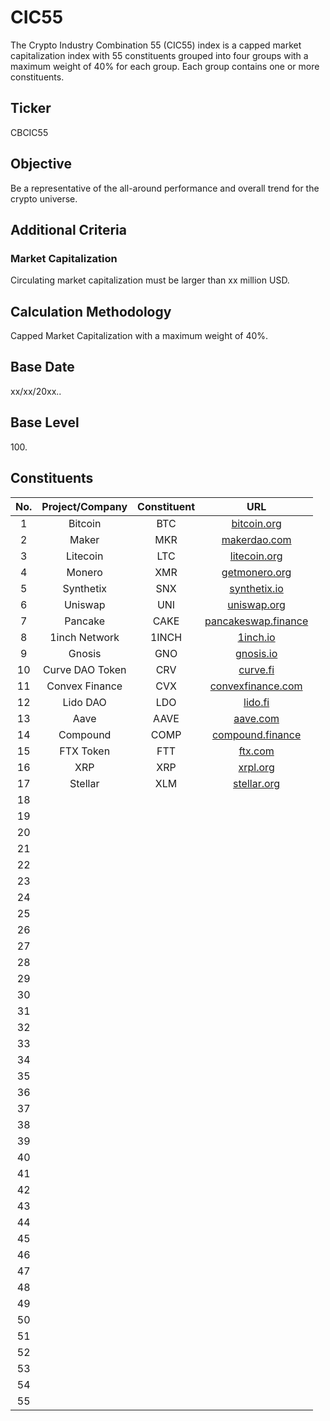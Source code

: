 # CIC55

The Crypto Industry Combination 55 (CIC55) index is a capped market capitalization index with 55 constituents grouped into four groups with a maximum weight of 40% for each group. Each group contains one or more constituents.

## Ticker

CBCIC55

## Objective

Be a representative of the all-around performance and overall trend for the crypto universe.

## Additional Criteria

### Market Capitalization

Circulating market capitalization must be larger than xx million USD.

## Calculation Methodology

Capped Market Capitalization with a maximum weight of 40%.

## Base Date

xx/xx/20xx..

## Base Level

100\.

## Constituents

| No. | Project/Company | Constituent |                              URL                             |
| :-: | :-------------: | :---------: | :----------------------------------------------------------: |
|  1  |     Bitcoin     |     BTC     |            [bitcoin.org](https://bitcoin.org/en/)            |
|  2  |      Maker      |     MKR     |             [makerdao.com](https://makerdao.com/)            |
|  3  |     Litecoin    |     LTC     |             [litecoin.org](https://litecoin.org/)            |
|  4  |      Monero     |     XMR     |          [getmonero.org](https://www.getmonero.org/)         |
|  5  |    Synthetix    |     SNX     |             [synthetix.io](https://synthetix.io/)            |
|  6  |     Uniswap     |     UNI     |              [uniswap.org](https://uniswap.org/)             |
|  7  |     Pancake     |     CAKE    |      [pancakeswap.finance](https://pancakeswap.finance/)     |
|  8  |  1inch Network  |    1INCH    |                 [1inch.io](https://1inch.io/)                |
|  9  |      Gnosis     |     GNO     |                [gnosis.io](https://gnosis.io/)               |
|  10 | Curve DAO Token |     CRV     |                 [curve.fi](https://curve.fi/)                |
|  11 |  Convex Finance |     CVX     |      [convexfinance.com](https://www.convexfinance.com/)     |
|  12 |     Lido DAO    |     LDO     |                  [lido.fi](https://lido.fi/)                 |
|  13 |       Aave      |     AAVE    |                 [aave.com](https://aave.com/)                |
|  14 |     Compound    |     COMP    | [compound.finance](https://compound.finance/governance/comp) |
|  15 |    FTX Token    |     FTT     |                  [ftx.com](https://ftx.com/)                 |
|  16 |       XRP       |     XRP     |                 [xrpl.org](https://xrpl.org/)                |
|  17 |     Stellar     |     XLM     |            [stellar.org](https://www.stellar.org/)           |
|  18 |                 |             |                                                              |
|  19 |                 |             |                                                              |
|  20 |                 |             |                                                              |
|  21 |                 |             |                                                              |
|  22 |                 |             |                                                              |
|  23 |                 |             |                                                              |
|  24 |                 |             |                                                              |
|  25 |                 |             |                                                              |
|  26 |                 |             |                                                              |
|  27 |                 |             |                                                              |
|  28 |                 |             |                                                              |
|  29 |                 |             |                                                              |
|  30 |                 |             |                                                              |
|  31 |                 |             |                                                              |
|  32 |                 |             |                                                              |
|  33 |                 |             |                                                              |
|  34 |                 |             |                                                              |
|  35 |                 |             |                                                              |
|  36 |                 |             |                                                              |
|  37 |                 |             |                                                              |
|  38 |                 |             |                                                              |
|  39 |                 |             |                                                              |
|  40 |                 |             |                                                              |
|  41 |                 |             |                                                              |
|  42 |                 |             |                                                              |
|  43 |                 |             |                                                              |
|  44 |                 |             |                                                              |
|  45 |                 |             |                                                              |
|  46 |                 |             |                                                              |
|  47 |                 |             |                                                              |
|  48 |                 |             |                                                              |
|  49 |                 |             |                                                              |
|  50 |                 |             |                                                              |
|  51 |                 |             |                                                              |
|  52 |                 |             |                                                              |
|  53 |                 |             |                                                              |
|  54 |                 |             |                                                              |
|  55 |                 |             |                                                              |

